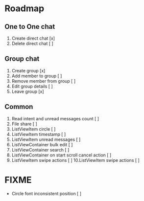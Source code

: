# Roadmap

## One to One chat

1. Create direct chat [x]
2. Delete direct chat [ ]

## Group chat

1. Create group [x]
2. Add member to group [ ]
3. Remove member from group [ ]
4. Edit group details [ ]
5. Leave group [x]

## Common

1. Read intent and unread messages count [ ]
2. File share [ ]
3. ListViewItem circle [ ]
4. ListViewItem timestamp [ ]
5. ListViewItem unread messages [ ]
6. ListViewContainer bulk edit [ ]
7. ListViewContainer search [ ]
8. ListViewContainer on start scroll cancel action [ ]
9. ListViewItem swipe actions [ ]
10.ListViewItem swipe actions [ ]

# FIXME

- Circle font inconsistent position [ ]
